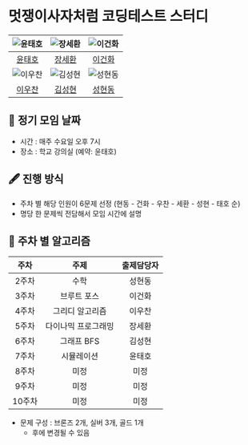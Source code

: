 # 멋쟁이사자처럼 코딩테스트 스터디

| ![윤태호](https://github.com/taeho0888.png) | ![장세환](https://github.com/SehwanChang.png)  |    ![이건화](https://github.com/Gunhot.png)    |
| :-----------------------------------------: | :--------------------------------------------: | :--------------------------------------------: |
|   [윤태호](https://github.com/taeho0888)    |    [장세환](https://github.com/SehwanChang)    |      [이건화](https://github.com/Gunhot)       |
| ![이우찬](https://github.com/wchan0409.png) | ![김성현](https://github.com/sunghyun1356.png) | ![성현동](https://github.com/hyundongSung.png) |
|   [이우찬](https://github.com/wchan0409)    |   [김성현](https://github.com/sunghyun1356)    |   [성현동](https://github.com/hyundongSung)    |

## 📅 정기 모임 날짜

- 시간 : 매주 수요일 오후 7시
- 장소 : 학교 강의실 (예약: 윤태호)

## 🖋️ 진행 방식

- 주차 별 해당 인원이 6문제 선정 (현동 - 건화 - 우찬 - 세환 - 성현 - 태호 순)
- 명당 한 문제씩 전담해서 모임 시간에 설명

## 🚀 주차 별 알고리즘

|  주차  |        주제         | 출제담당자 |
| :----: | :-----------------: | :--------: |
| 2주차  |        수학         |   성현동   |
| 3주차  |     브루트 포스     |   이건화   |
| 4주차  |   그리디 알고리즘   |   이우찬   |
| 5주차  | 다이나믹 프로그래밍 |   장세환   |
| 6주차  |     그래프 BFS      |   김성현   |
| 7주차  |     시뮬레이션      |   윤태호   |
| 8주차  |        미정         |    미정    |
| 9주차  |        미정         |    미정    |
| 10주차 |        미정         |    미정    |

- 문제 구성 : 브론즈 2개, 실버 3개, 골드 1개
  - 후에 변경될 수 있음
